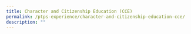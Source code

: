 ```yaml
---
title: Character and Citizenship Education (CCE)
permalink: /ptps-experience/character-and-citizenship-education-cce/
description: ""
---
```

